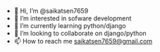 - 👋 Hi, I’m @saikatsen7659
- 👀 I’m interested in sofware development
- 🌱 I’m currently learning python/django
- 💞️ I’m looking to collaborate on django/python
- 📫 How to reach me saikatsen7659@gmail.com

<!---
saikatsen7659/saikatsen7659 is a ✨ special ✨ repository because its `README.md` (this file) appears on your GitHub profile.
You can click the Preview link to take a look at your changes.
--->
